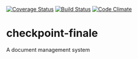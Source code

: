 [![Coverage Status](https://coveralls.io/repos/github/andela-oakinseye/cp3-document-manager/badge.svg?branch=development)](https://coveralls.io/github/andela-oakinseye/cp3-document-manager?branch=development) [![Build Status](https://travis-ci.org/andela-oakinseye/cp3-document-manager.svg?branch=master)](https://travis-ci.org/andela-oakinseye/cp3-document-manager) [![Code Climate](https://codeclimate.com/github/andela-oakinseye/cp3-document-manager/badges/gpa.svg)](https://codeclimate.com/github/andela-oakinseye/cp3-document-manager)
# checkpoint-finale
A document management system
